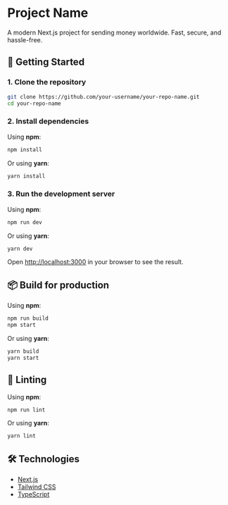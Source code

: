 # Project Name

A modern Next.js project for sending money worldwide. Fast, secure, and hassle-free.

## 🚀 Getting Started

### 1. Clone the repository

```bash
git clone https://github.com/your-username/your-repo-name.git
cd your-repo-name
```

### 2. Install dependencies

Using **npm**:

```bash
npm install
```

Or using **yarn**:

```bash
yarn install
```

### 3. Run the development server

Using **npm**:

```bash
npm run dev
```

Or using **yarn**:

```bash
yarn dev
```

Open [http://localhost:3000](http://localhost:3000) in your browser to see the result.

## 📦 Build for production

Using **npm**:

```bash
npm run build
npm start
```

Or using **yarn**:

```bash
yarn build
yarn start
```

## 🧪 Linting

Using **npm**:

```bash
npm run lint
```

Or using **yarn**:

```bash
yarn lint
```

## 🛠️ Technologies

- [Next.js](https://nextjs.org/)
- [Tailwind CSS](https://tailwindcss.com/)
- [TypeScript](https://www.typescriptlang.org/)


